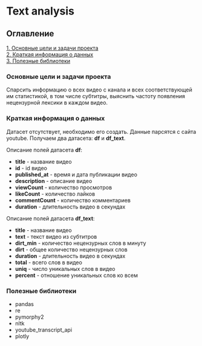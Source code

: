 # Text analysis

## Оглавление

[1. Основные цели и задачи проекта](https://github.com/dissf/pet-projects/blob/main/data_analytics/text_analysis/README.md#Основные-цели-и-задачи-проекта)  
[2. Краткая информация о данных](https://github.com/dissf/pet-projects/blob/main/data_analytics/text_analysis/README.md#Краткая-информация-о-данных)  
[3. Полезные библиотеки](https://github.com/dissf/pet-projects/blob/main/data_analytics/text_analysis/README.md#Полезные-библиотеки)

### Основные цели и задачи проекта

Спарсить информацию о всех видео с канала и всех соответствующей им статистикой, в том числе субтитры, выяснить частоту появления нецензурной лексики в каждом видео.

### Краткая информация о данных

Датасет отсутствует, необходимо его создать.
Данные парсятся с сайта youtube.
Получаем два датасета: **df** и **df_text**.

Описание полей датасета **df**:

* **title** - название видео<br>
* **id** - id видео<br>
* **published_at** - время и дата публикации видео<br>
* **description** - описание видео<br>
* **viewCount** - количество просмотров<br>
* **likeCount** - количество лайков<br>
* **commentCount** - количество комментариев<br>
* **duration** - длительность видео в секундах

Описание полей датасета **df_text**:

* **title** - название видео<br>
* **text** - текст видео из субтитров<br>
* **dirt_min** - количество нецензурных слов в минуту<br>
* **dirt** - общее количество нецензурных слов<br>
* **duration** - длительность видео в секундах<br>
* **total** - всего слов в видео<br>
* **uniq** - число уникальных слов в видео<br>
* **percent** - отношение уникальных слов ко всем

### Полезные библиотеки

* pandas  
* re  
* pymorphy2
* nltk
* youtube_transcript_api
* plotly
